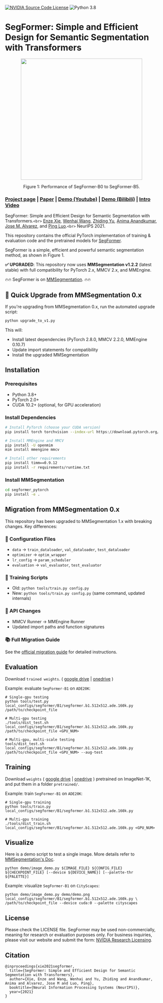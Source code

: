 [![NVIDIA Source Code License](https://img.shields.io/badge/license-NSCL-blue.svg)](https://github.com/NVlabs/SegFormer/blob/master/LICENSE)
![Python 3.8](https://img.shields.io/badge/python-3.8-green.svg)

# SegFormer: Simple and Efficient Design for Semantic Segmentation with Transformers

<!-- ![image](resources/image.png) -->

<div align="center">
  <img src="./resources/image.png" height="400">
</div>
<p align="center">
  Figure 1: Performance of SegFormer-B0 to SegFormer-B5.
</p>

### [Project page](https://github.com/NVlabs/SegFormer) | [Paper](https://arxiv.org/abs/2105.15203) | [Demo (Youtube)](https://www.youtube.com/watch?v=J0MoRQzZe8U) | [Demo (Bilibili)](https://www.bilibili.com/video/BV1MV41147Ko/) | [Intro Video](https://www.youtube.com/watch?v=nBjXyOLTCHU)

SegFormer: Simple and Efficient Design for Semantic Segmentation with Transformers.`<br>`
[Enze Xie](https://xieenze.github.io/), [Wenhai Wang](https://whai362.github.io/), [Zhiding Yu](https://chrisding.github.io/), [Anima Anandkumar](http://tensorlab.cms.caltech.edu/users/anima/), [Jose M. Alvarez](https://rsu.data61.csiro.au/people/jalvarez/), and [Ping Luo](http://luoping.me/).`<br>`
NeurIPS 2021.

This repository contains the official PyTorch implementation of training & evaluation code and the pretrained models for [SegFormer](https://arxiv.org/abs/2105.15203).

SegFormer is a simple, efficient and powerful semantic segmentation method, as shown in Figure 1.

**✅ UPGRADED**: This repository now uses **MMSegmentation v1.2.2** (latest stable) with full compatibility for PyTorch 2.x, MMCV 2.x, and MMEngine.

🔥🔥 SegFormer is on [MMSegmentation](https://github.com/open-mmlab/mmsegmentation/tree/main/configs/segformer). 🔥🔥

## 🚀 Quick Upgrade from MMSegmentation 0.x

If you're upgrading from MMSegmentation 0.x, run the automated upgrade script:

```bash
python upgrade_to_v1.py
```

This will:

- Install latest dependencies (PyTorch 2.8.0, MMCV 2.2.0, MMEngine 0.10.7)
- Update import statements for compatibility
- Install the upgraded MMSegmentation

## Installation

### Prerequisites

- Python 3.8+
- PyTorch 2.0+
- CUDA 10.2+ (optional, for GPU acceleration)

### Install Dependencies

```bash
# Install PyTorch (choose your CUDA version)
pip install torch torchvision --index-url https://download.pytorch.org/whl/cu121

# Install MMEngine and MMCV
pip install -U openmim
mim install mmengine mmcv

# Install other requirements
pip install timm==0.9.12
pip install -r requirements/runtime.txt
```

### Install MMSegmentation

```bash
cd segformer_pytorch
pip install -e .
```

## Migration from MMSegmentation 0.x

This repository has been upgraded to MMSegmentation 1.x with breaking changes. Key differences:

### 🔄 Configuration Files

- `data` → `train_dataloader`, `val_dataloader`, `test_dataloader`
- `optimizer` → `optim_wrapper`
- `lr_config` → `param_scheduler`
- `evaluation` → `val_evaluator`, `test_evaluator`

### 🔄 Training Scripts

- Old: `python tools/train.py config.py`
- New: `python tools/train.py config.py` (same command, updated internals)

### 🔄 API Changes

- MMCV Runner → MMEngine Runner
- Updated import paths and function signatures

### 📚 Full Migration Guide

See the [official migration guide](https://mmsegmentation.readthedocs.io/en/latest/migration/interface.html) for detailed instructions.

## Evaluation

Download `trained weights`.
(
[google drive](https://drive.google.com/drive/folders/1GAku0G0iR9DsBxCbfENWMJ27c5lYUeQA?usp=sharing) |
[onedrive]()
)

Example: evaluate `SegFormer-B1` on `ADE20K`:

```
# Single-gpu testing
python tools/test.py local_configs/segformer/B1/segformer.b1.512x512.ade.160k.py /path/to/checkpoint_file

# Multi-gpu testing
./tools/dist_test.sh local_configs/segformer/B1/segformer.b1.512x512.ade.160k.py /path/to/checkpoint_file <GPU_NUM>

# Multi-gpu, multi-scale testing
tools/dist_test.sh local_configs/segformer/B1/segformer.b1.512x512.ade.160k.py /path/to/checkpoint_file <GPU_NUM> --aug-test
```

## Training

Download `weights`
(
[google drive](https://drive.google.com/drive/folders/1b7bwrInTW4VLEm27YawHOAMSMikga2Ia?usp=sharing) |
[onedrive](https://connecthkuhk-my.sharepoint.com/:f:/g/personal/xieenze_connect_hku_hk/EvOn3l1WyM5JpnMQFSEO5b8B7vrHw9kDaJGII-3N9KNhrg?e=cpydzZ)
)
pretrained on ImageNet-1K, and put them in a folder `pretrained/`.

Example: train `SegFormer-B1` on `ADE20K`:

```
# Single-gpu training
python tools/train.py local_configs/segformer/B1/segformer.b1.512x512.ade.160k.py

# Multi-gpu training
./tools/dist_train.sh local_configs/segformer/B1/segformer.b1.512x512.ade.160k.py <GPU_NUM>
```

## Visualize

Here is a demo script to test a single image. More details refer to [MMSegmentation&#39;s Doc](https://mmsegmentation.readthedocs.io/en/latest/get_started.html).

```shell
python demo/image_demo.py ${IMAGE_FILE} ${CONFIG_FILE} ${CHECKPOINT_FILE} [--device ${DEVICE_NAME}] [--palette-thr ${PALETTE}]
```

Example: visualize `SegFormer-B1` on `CityScapes`:

```shell
python demo/image_demo.py demo/demo.png local_configs/segformer/B1/segformer.b1.512x512.ade.160k.py \
/path/to/checkpoint_file --device cuda:0 --palette cityscapes
```

## License

Please check the LICENSE file. SegFormer may be used non-commercially, meaning for research or
evaluation purposes only. For business inquiries, please visit our website and submit the form: [NVIDIA Research Licensing](https://www.nvidia.com/en-us/research/inquiries/).

## Citation

```
@inproceedings{xie2021segformer,
  title={SegFormer: Simple and Efficient Design for Semantic Segmentation with Transformers},
  author={Xie, Enze and Wang, Wenhai and Yu, Zhiding and Anandkumar, Anima and Alvarez, Jose M and Luo, Ping},
  booktitle={Neural Information Processing Systems (NeurIPS)},
  year={2021}
}
```
